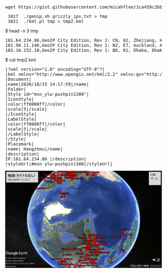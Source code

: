 <pre>
wget https://gist.githubusercontent.com/micahflee/1ca459c2bb1cc36a6b354e3303d9fee0/raw/0673750c8c47a883387cda15966bcaf00f2a7ce4/grizzly_ips.txt
</pre>

<pre>
 1017  ./geoip.sh grizzly_ips.txt > tmp
 1021  ./kml.pl tmp > tmp2.kml
</pre>

$ head -n 3 tmp                                                                    
<pre>
101.64.234.86,GeoIP City Edition, Rev 1: CN, 02, Zhejiang, Hangzhou, N/A, 30.293600, 120.161400, 0, 0
101.98.11.146,GeoIP City Edition, Rev 1: NZ, E7, Auckland, Auckland, 1010, -36.866699, 174.766693, 0, 0
103.16.152.10,GeoIP City Edition, Rev 1: BD, 81, Dhaka, Dhaka, 1000, 23.723101, 90.408600, 0, 0
</pre>

$ cat tmp2.kml
<pre>
|?xml version="1.0" encoding="UTF-8"?|
|kml xmlns="http://www.opengis.net/kml/2.2" xmlns:gx="http://www.google.com/kml/ext/2.2" xmlns:kml="http://www.opengis.net/kml/2.2"  xmlns:atom="http://www.w3.org/2005/Atom"|
|Document|
|name|2020/10/15 14:17:59|/name|
|Folder|
|Style id="msn_ylw-pushpin1300"|
|IconStyle|
|color|ff0000ff|/color|
|scale|5|/scale|
|/IconStyle|
|LabelStyle|
|color|ff0000ff|/color|
|scale|5|/scale|
|/LabelStyle|
|/Style|
|Placemark|
|name| Hangzhou|/name|
|description|
IP:101.64.234.86 |/description|
|styleUrl|#msn_ylw-pushpin1300|/styleUrl|
</pre>

<img src="g.jpg">